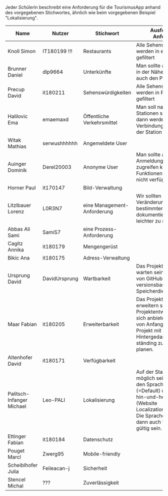 Jede*r Schüler*in beschreibt eine Anforderung für die TourismusApp anhand des vorgegebenen Stichwortes, ähnlich wie beim vorgegebenen Beispiel "Lokalisierung".

|Name|Nutzer|Stichwort|Ausformulierte Anforderung|
|-|-|-|-|
|Knoll Simon|IT180199 !!!|Restaurants|Alle Sehenswürdigkeiten	werden in eine Region gefiltert|
|Brunner Daniel|dlp9664|Unterkünfte| Man sollte alle Unterkünfte in der Nähe sehen und auch den Preis.|
|Precup David|it180211|Sehenswürdigkeiten|Alle Sehenswürdigkeiten	werden in Regionen gefiltert|
|Halilovic Ema|emaemaxd|Öffentliche Verkehrsmittel|Man soll nach bestimmten Stationen suchen können, dann werden nur Verbindungen zu genau der Station angezeigt.||
|Witak Mathias|serwushhhhhh|Angemeldete User||
|Auinger Dominik|Derel20003|Anonyme User|Man sollte auch ohne Anmeldung auf die Seite zugreifen können, ein paar Funktionen werden dabei nicht verfügbar sein.|
|Horner Paul|it170147|Bild-Verwaltung||
|Litzlbauer Lorenz|L0R3N7|eine Management-Anforderung|Wir sollten unsere Veränderungen nach einer bestimmten Form dokumentieren,  damit wir leichter zu managen sind.|
|Abbas Ali Sami|SamiS7|eine Prozess-Anforderung||
|Cagitz Annika|it180179|Mengengerüst||
|Bikic Ana|it180175|Adress-Verwaltung||
|Ursprung David|DavidUrsprung|Wartbarkeit|Das Projekt soll einfach zu warten sein, durch die Hilfe von GitHub oder anderen versionsbasierten Speicherdiensten.|
|Maar Fabian|it180205|Erweiterbarkeit|Das Projekt soll einfach zu erweitern sein. Agile Projektentwicklung würde sich anbieten. Wir sollten von Anfang an unser Projekt mit dem, Hintergedanken es ständing zu erweitern, zu planen. 
|Altenhofer David|it180171|Verfügbarkeit||
|Palitsch-Infanger Michael|Leo-PALI|Lokalisierung|Auf der Startseite soll es möglich sein, zwischen den Sprachen Deutsch (=Default) und Englisch hin-und-her zu wechseln (Website Localization/Lokalisierung). Die Spracheinstellung soll dann auch für Unterseiten gültig sein.|
|Ettinger Fabian|it180184|Datenschutz||
|Pouget Marcl|Zwerg95|Mobile-friendly|| Die Seite sollte auf allen Geräten (Tablets, Handys, Laptops und Pc gut aussehen)
|Scheiblhofer Julia|Feileacan-j|Sicherheit||
|Stencel Michal|???|Zuverlässigkeit||
